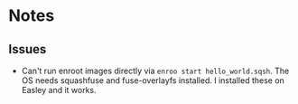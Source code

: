 # Notes

## Issues

- Can't run enroot images directly via `enroo start hello_world.sqsh`. The OS
  needs squashfuse and fuse-overlayfs installed. I installed these on Easley and
  it works.

